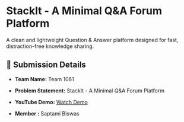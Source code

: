 # Stacklt - A Minimal Q&A Forum Platform

A clean and lightweight Question & Answer platform designed for fast, distraction-free knowledge sharing.

## 🚀 Submission Details

- **Team Name:** Team 1061  
- **Problem Statement:** Stacklt - A Minimal Q&A Forum Platform  
- **YouTube Demo:** [Watch Demo](https://youtu.be/CknCASkN1Mk)


- **Member :** Saptami Biswas  
